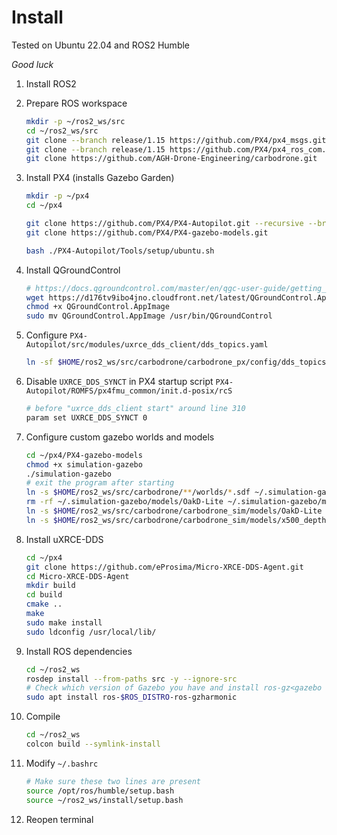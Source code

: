 # Install

Tested on Ubuntu 22.04 and ROS2 Humble

*Good luck*

1. Install ROS2

2. Prepare ROS workspace

    ```bash
    mkdir -p ~/ros2_ws/src
    cd ~/ros2_ws/src
    git clone --branch release/1.15 https://github.com/PX4/px4_msgs.git
    git clone --branch release/1.15 https://github.com/PX4/px4_ros_com.git
    git clone https://github.com/AGH-Drone-Engineering/carbodrone.git
    ```

3. Install PX4 (installs Gazebo Garden)

    ```bash
    mkdir -p ~/px4
    cd ~/px4

    git clone https://github.com/PX4/PX4-Autopilot.git --recursive --branch v1.15.4
    git clone https://github.com/PX4/PX4-gazebo-models.git

    bash ./PX4-Autopilot/Tools/setup/ubuntu.sh
    ```

4. Install QGroundControl

    ```bash
    # https://docs.qgroundcontrol.com/master/en/qgc-user-guide/getting_started/download_and_install.html#ubuntu
    wget https://d176tv9ibo4jno.cloudfront.net/latest/QGroundControl.AppImage
    chmod +x QGroundControl.AppImage
    sudo mv QGroundControl.AppImage /usr/bin/QGroundControl
    ```

5. Configure `PX4-Autopilot/src/modules/uxrce_dds_client/dds_topics.yaml`

    ```bash
    ln -sf $HOME/ros2_ws/src/carbodrone/carbodrone_px/config/dds_topics.yaml ~/px4/PX4-Autopilot/src/modules/uxrce_dds_client/dds_topics.yaml
    ```

6. Disable `UXRCE_DDS_SYNCT` in PX4 startup script `PX4-Autopilot/ROMFS/px4fmu_common/init.d-posix/rcS`

    ```bash
    # before "uxrce_dds_client start" around line 310
    param set UXRCE_DDS_SYNCT 0
    ```

7. Configure custom gazebo worlds and models

    ```bash
    cd ~/px4/PX4-gazebo-models
    chmod +x simulation-gazebo
    ./simulation-gazebo
    # exit the program after starting
    ln -s $HOME/ros2_ws/src/carbodrone/**/worlds/*.sdf ~/.simulation-gazebo/worlds/
    rm -rf ~/.simulation-gazebo/models/OakD-Lite ~/.simulation-gazebo/models/x500_depth
    ln -s $HOME/ros2_ws/src/carbodrone/carbodrone_sim/models/OakD-Lite ~/.simulation-gazebo/models/
    ln -s $HOME/ros2_ws/src/carbodrone/carbodrone_sim/models/x500_depth ~/.simulation-gazebo/models/
    ```

8. Install uXRCE-DDS

    ```bash
    cd ~/px4
    git clone https://github.com/eProsima/Micro-XRCE-DDS-Agent.git
    cd Micro-XRCE-DDS-Agent
    mkdir build
    cd build
    cmake ..
    make
    sudo make install
    sudo ldconfig /usr/local/lib/
    ```

9. Install ROS dependencies

    ```bash
    cd ~/ros2_ws
    rosdep install --from-paths src -y --ignore-src
    # Check which version of Gazebo you have and install ros-gz<gazebo codename>
    sudo apt install ros-$ROS_DISTRO-ros-gzharmonic
    ```

10. Compile

    ```bash
    cd ~/ros2_ws
    colcon build --symlink-install
    ```

11. Modify `~/.bashrc`

    ```bash
    # Make sure these two lines are present
    source /opt/ros/humble/setup.bash
    source ~/ros2_ws/install/setup.bash
    ```

12. Reopen terminal
